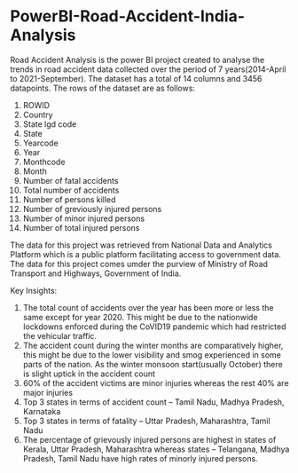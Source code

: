 # PowerBI-Road-Accident-India-Analysis
Road Accident Analysis is the power BI project created to analyse the trends in road accident data collected over the period of 7 years(2014-April to 2021-September). The dataset has a total of 14 columns and 3456 datapoints. The rows of the dataset are as follows:
1. ROWID
2. Country
3. State lgd code
4. State
5. Yearcode
6. Year
7. Monthcode
8. Month
9. Number of fatal accidents
10. Total number of accidents
11. Number of persons killed
12. Number of greviously injured persons
13. Number of minor injured persons
14. Number of total injured persons

The data for this project was retrieved from National Data and Analytics Platform which is a public platform facilitating access to government data. The data for this project comes umder the purview of Ministry of Road Transport and Highways, Government of India.

Key Insights:
1.	The total count of accidents over the year has been more or less the same except for year 2020. This might be due to the nationwide lockdowns enforced during the CoVID19 pandemic which had restricted the vehicular traffic.
2.	The accident count during the winter months are comparatively higher, this might be due to the lower visibility and smog experienced in some parts of the nation. As the winter monsoon start(usually October) there is slight uptick in the accident count
3.	60% of the accident victims are minor injuries whereas the rest 40% are major injuries
4.	Top 3 states in terms of accident count – Tamil Nadu, Madhya Pradesh, Karnataka
5.	Top 3 states in terms of fatality – Uttar Pradesh, Maharashtra, Tamil Nadu
6.	The percentage of grievously injured persons are highest in states of Kerala, Uttar Pradesh, Maharashtra whereas states – Telangana, Madhya Pradesh, Tamil Nadu have high rates of minorly injured persons.
